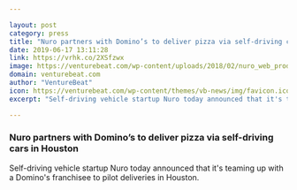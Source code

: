 ```yaml
---

layout: post
category: press
title: "Nuro partners with Domino’s to deliver pizza via self-driving cars in Houston"
date: 2019-06-17 13:11:28
link: https://vrhk.co/2XSfzwx
image: https://venturebeat.com/wp-content/uploads/2018/02/nuro_web_product_designeddeliver-930.png?w=1200&strip=all
domain: venturebeat.com
author: "VentureBeat"
icon: https://venturebeat.com/wp-content/themes/vb-news/img/favicon.ico
excerpt: "Self-driving vehicle startup Nuro today announced that it's teaming up with a Domino's franchisee to pilot deliveries in Houston."

---
```


### Nuro partners with Domino’s to deliver pizza via self-driving cars in Houston

Self-driving vehicle startup Nuro today announced that it's teaming up with a Domino's franchisee to pilot deliveries in Houston.